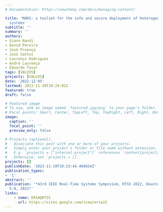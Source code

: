 ```yaml
---
# Documentation: https://wowchemy.com/docs/managing-content/

title: 'MARS: a toolset for the safe and secure deployment of heterogeneous distributed
  systems'
subtitle: ''
summary: ''
authors:
- Giann Nandi
- David Pereira
- José Proença
- José Santos
- Lourenço Rodrigues
- André Lourenço
- Eduardo Tovar
tags: [VALU3S]
projects: [VALU3S]
date: '2022-12-05'
lastmod: 2022-11-10T10:24:02Z
featured: true
draft: false

# Featured image
# To use, add an image named `featured.jpg/png` to your page's folder.
# Focal points: Smart, Center, TopLeft, Top, TopRight, Left, Right, BottomLeft, Bottom, BottomRight.
image:
  caption: ''
  focal_point: ''
  preview_only: false

# Projects (optional).
#   Associate this post with one or more of your projects.
#   Simply enter your project's folder or file name without extension.
#   E.g. `projects = ["internal-project"]` references `content/project/deep-learning/index.md`.
#   Otherwise, set `projects = []`.
projects: []
publishDate: '2022-11-10T10:23:44.460824Z'
publication_types:
- '1'
abstract: ''
publication: '*43rd IEEE Real-Time Systems Symposium, RTSS 2022, Houston, USA, December
  5-8, 2022*'
links:
    - name: ERSA@RTSS
      url: https://sites.google.com/view/ersa22
---
```

